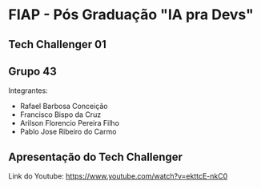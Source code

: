 # FIAP - Pós Graduação "IA pra Devs"

## Tech Challenger 01

## Grupo 43

Integrantes:

- Rafael Barbosa Conceição
- Francisco Bispo da Cruz
- Arilson Florencio Pereira Filho
- Pablo Jose Ribeiro do Carmo

## Apresentação do Tech Challenger

Link do Youtube: https://www.youtube.com/watch?v=ekttcE-nkC0
